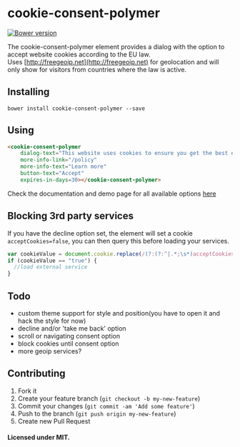 # cookie-consent-polymer
[![Bower version](https://badge.fury.io/bo/cookie-consent-polymer.svg)](http://badge.fury.io/bo/cookie-consent-polymer)  

The cookie-consent-polymer element provides a dialog with the option to accept website cookies according
to the EU law.  
Uses [http://freegeoip.net](http://freegeoip.net) for geolocation and will only show for visitors from countries
where the law is active.


## Installing
```
bower install cookie-consent-polymer --save
```

## Using

```html
<cookie-consent-polymer
    dialog-text="This website uses cookies to ensure you get the best experience on our website."
    more-info-link="/policy"
    more-info-text="Learn more"
    button-text="Accept"
    expires-in-days=30></cookie-consent-polymer>
```

Check the documentation and demo page for all available options [here](http://zisismaras.me/cookie-consent-polymer/components/cookie-consent-polymer/)

## Blocking 3rd party services
If you have the decline option set, the element will set a cookie `acceptCookies=false`, you can then query this before loading your services.
```javascript
var cookieValue = document.cookie.replace(/(?:(?:^|.*;\s*)acceptCookies\s*\=\s*([^;]*).*$)|^.*$/, "$1");
if (cookieValue == "true") {
  //load external service
}
```

## Todo

* custom theme support for style and position(you have to open it and hack the style for now)
* decline and/or 'take me back' option
* scroll or navigating consent option
* block cookies until consent option
* more geoip services?

## Contributing
1. Fork it
2. Create your feature branch (`git checkout -b my-new-feature`)
3. Commit your changes (`git commit -am 'Add some feature'`)
4. Push to the branch (`git push origin my-new-feature`)
5. Create new Pull Request

#### Licensed under MIT.
